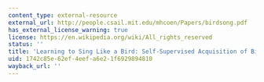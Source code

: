 ```yaml
---
content_type: external-resource
external_url: http://people.csail.mit.edu/mhcoen/Papers/birdsong.pdf
has_external_license_warning: true
license: https://en.wikipedia.org/wiki/All_rights_reserved
status: ''
title: 'Learning to Sing Like a Bird: Self-Supervised Acquisition of Birdsong (PDF)'
uid: 1742c85e-62ef-4eef-a6e2-1f6929894810
wayback_url: ''
---
```

